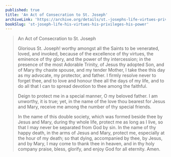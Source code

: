 ```yaml
---
published: true
title: 'An Act of Consecration to St. Joseph'
archiveLink: 'https://archive.org/details/st.-josephs-life-virtues-privileges-power/page/240?view=theater'
bookSlug: 'st-joseph-life-his-virtues-his-privileges-his-power'
---
```


> An Act of Consecration to St. Joseph
>
> Glorious St. Joseph! worthy amongst all the Saints to be venerated, loved, and invoked, because of the excellence of thy virtues, the eminence of thy glory, and the power of thy intercession; in the presence of the most Adorable Trinity, of Jesus thy adopted Son, and of Mary thy chaste spouse, and my tender Mother, I take thee this day as my advocate, my protector, and father. I firmly resolve never to forget thee, and to love and honour thee all the days of my life, and to do all that I can to spread devotion to thee among the faithful.
>
> Deign to protect me in a special manner, O my beloved father. I am unworthy, it is true; yet, in the name of the love thou bearest for Jesus and Mary, receive me among the number of thy special friends.
>
> In the name of this double society, which was formed beside thee by Jesus and Mary, during thy whole life, protect me as long as I live, so that I may never be separated from God by sin. In the name of thy happy death, in the arms of Jesus and Mary, protect me, especially at the hour of my death; so that dying, accompanied by thee, by Jesus, and by Mary, I may come to thank thee in heaven, and in thy holy company praise, bless, glorify, and enjoy God for all eternity. Amen.